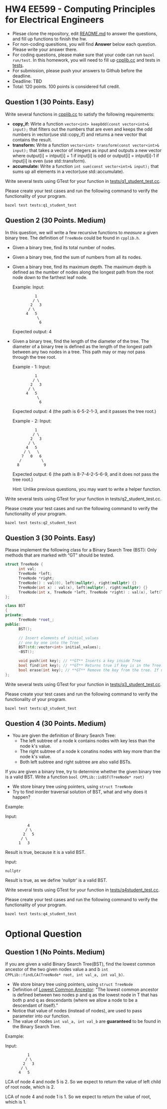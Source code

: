 
# HW4 EE599 - Computing Principles for Electrical Engineers

- Plesae clone the repository, edit [README.md](README.md) to answer the questions, and fill up functions to finish the hw.
- For non-coding quesitions, you will find **Answer** below each question. Please write your answer there.
- For coding questions, please make sure that your code can run ```bazel run/test```. In this homework, you will need to fill up [cpplib.cc](src/lib/cpplib.cc) and tests in [tests](tests).
- For submission, please push your answers to Github before the deadline.
- Deadline: TBD
- Total: 120 points. 100 points is considered full credit.

## Question 1 (30 Points. Easy)

Write several functions in [cpplib.cc](src/lib/cpplib.cc) to satisfy the following requirements:

- **copy_if:** Wirte a function ```vector<int> keepOdd(const vector<int>& input);``` that filters out the numbers that are even and keeps the odd numbers in vector(use std::copy_if) and returns a new vector that contains the result.
- **transform:** Write a function ```vector<int> transform(const vector<int>& input);``` that takes a vector of integers as input and outputs a new vector where output[i] = intput[i] + 1 if input[i] is odd or output[i] = intput[i]-1 if input[i] is even (use std::transform).
- **accumulate:** Write a function ```int sum(const vector<int>& input);``` that sums up all elements in a vector(use std::accumulate).

Write several tests using GTest for your function in [tests/q1_student_test.cc](tests/q1_student_test.cc).

Please create your test cases and run the following command to verify the functionality of your program.
```
bazel test tests:q1_student_test
```

## Question 2 (30 Points. Medium)
In this question, we will write a few recursive functions to *measure* a given binary tree. The definition of ```TreeNode``` could be found in ```cpplib.h```.
- Given a binary tree, find its total number of nodes.
- Given a binary tree, find the sum of numbers from all its nodes.
- Given a binary tree, find its maximum depth. The maximum depth is defined as the number of nodes along the longest path from the root node down to the farthest leaf node. 

  Example: 
  Input: 
  ```
            1
           / \
          2   3
         / \ 
        4   5
             \ 
              6
  ```
  Expected output: 4
- Given a binary tree, find the length of the diameter of the tree. The diameter of a binary tree is defined as the length of the longest path between any two nodes in a tree. This path may or may not pass through the tree root.

  Example - 1: 
  Input: 
  ```
            1
           / \
          2   3
         / \ 
        4   5
             \ 
              6
  ```
  Expected output: 4 (the path is 6-5-2-1-3, and it passes the tree root.)

  Example - 2: 
  Input: 
  ```
            1
           / \
          2   3
         / \ 
        4   5
       / \   \ 
      7   0   6
     /         \
    8           9
  ```
  Expected output: 6 (the path is 8-7-4-2-5-6-9, and it does not pass the tree root.)

  Hint: Unlike previous questions, you may want to write a helper function. 

Write several tests using GTest for your function in tests/q2_student_test.cc.

Please create your test cases and run the following command to verify the functionality of your program.
```
bazel test tests:q2_student_test
```
## Question 3 (30 Points. Easy)

Please implement the following class for a Binary Search Tree (BST):
Only methods that are marked with “GT” should be tested.

```cpp
struct TreeNode {
      int val;
      TreeNode *left;
      TreeNode *right;
      TreeNode() : val(0), left(nullptr), right(nullptr) {}
      TreeNode(int x) : val(x), left(nullptr), right(nullptr) {}
      TreeNode(int x, TreeNode *left, TreeNode *right) : val(x), left(left), right(right) {}
};

class BST
{
private:
      TreeNode *root_;
public:
      BST();

      // Insert elements of initial_values
      // one by one into the Tree
      BST(std::vector<int> initial_values);
      ~BST();

      void push(int key); // **GT** Inserts a key inside Tree
      bool find(int key); // **GT** Returns true if key is in the Tree.
      bool erase(int key); // **GT** Remove the key from the tree. If not successful, return false.
};
```

Write several tests using GTest for your function in [tests/q3_student_test.cc](tests/q3_student_test.cc).

Please create your test cases and run the following command to verify the functionality of your program.
```
bazel test tests:q3_student_test
```

## Question 4 (30 Points. Medium)

- You are given the definition of Binary Search Tree: 
  - The left subtree of a node k contains nodes with key less than the node k's value.
  - The right subtree of a node k conatins nodes with key more than the node k's value.
  - Both left subtree and right subtree are also valid BSTs.

If you are given a binary tree, try to determine whether the given binary tree is a valid BST. Write a function `bool CPPLib::isBST(TreeNode* root)`
  - We store binary tree using pointers, using `struct TreeNode`
  - Try to find inorder traversal solution of BST, what and why does it happen?

Example:

Input: 
```
          4
         / \
        2   5
       / \
      1   3
```
Result is true, because it is a valid BST.

Input: 
```
nullptr
```
Result is true, as we define 'nullptr' is a valid BST.


Write several tests using GTest for your function in [tests/q4student_test.cc](tests/q4_student_test.cc).

Please create your test cases and run the following command to verify the functionality of your program.
```
bazel test tests:q4_student_test
```

# Optional Question

## Question 1 (No Points. Medium)

If you are given a valid Binary Search Tree(BST), find the lowest common ancestor of the two given nodes value a and b `int CPPLib::findLCA(TreeNode* root, int val_a, int val_b)`.
  - We store binary tree using pointers, using `struct TreeNode`
  - Definition of [Lowest Common Ancestor](https://en.wikipedia.org/wiki/Lowest_common_ancestor): "The lowest common ancestor is defined between two nodes p and q as the lowest node in T that has both p and q as descendants (where we allow a node to be a descendant of itself).”
  - Notice that value of nodes (instead of nodes), are used to pass parameter into our function.
  - The value of nodes `int val_a, int val_b` are **guaranteed** to be found in the Binary Search Tree.
  
Example:

Input: 
```
          1
         / \
        2   3
       / \ 
      4   5
```
LCA of node 4 and node 5 is 2. So we expect to return the value of left child of root node, which is 2.

LCA of node 4 and node 1 is 1. So we expect to return the value of root, which is 1.



